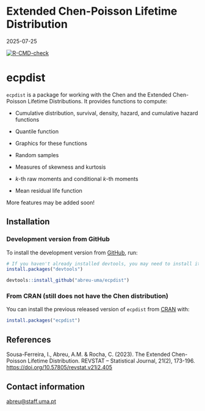 Extended Chen-Poisson Lifetime Distribution
================
2025-07-25

<!-- badges: start -->

[![R-CMD-check](https://github.com/abreu-uma/ecpdist/actions/workflows/R-CMD-check.yaml/badge.svg)](https://github.com/abreu-uma/ecpdist/actions/workflows/R-CMD-check.yaml)
<!-- badges: end -->

# ecpdist

`ecpdist` is a package for working with the Chen and the Extended
Chen-Poisson Lifetime Distributions. It provides functions to compute:

- Cumulative distribution, survival, density, hazard, and cumulative
  hazard functions

- Quantile function

- Graphics for these functions

- Random samples

- Measures of skewness and kurtosis

- *k*-th raw moments and conditional *k*-th moments

- Mean residual life function

More features may be added soon!

## Installation

### Development version from GitHub

To install the development version from
[GitHub](https://github.com/abreu-uma/ecpdist), run:

``` r
# If you haven't already installed devtools, you may need to install it first:
install.packages("devtools")

devtools::install_github("abreu-uma/ecpdist")
```

### From CRAN (still does not have the Chen distribution)

You can install the previous released version of `ecpdist` from
[CRAN](https://CRAN.R-project.org) with:

``` r
install.packages("ecpdist")
```

## References

Sousa-Ferreira, I., Abreu, A.M. & Rocha, C. (2023). The Extended
Chen-Poisson Lifetime Distribution. REVSTAT – Statistical Journal,
21(2), 173-196. <https://doi.org/10.57805/revstat.v21i2.405>

## Contact information

<abreu@staff.uma.pt>
